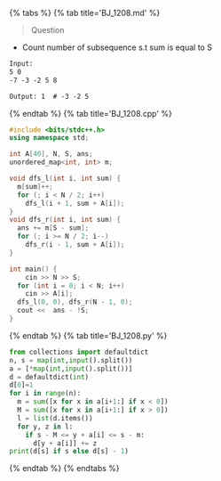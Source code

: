 {% tabs %}
{% tab title='BJ_1208.md' %}

> Question

* Count number of subsequence s.t sum is equal to S

```txt
Input:
5 0
-7 -3 -2 5 8

Output: 1  # -3 -2 5
```

{% endtab %}
{% tab title='BJ_1208.cpp' %}

```cpp
#include <bits/stdc++.h>
using namespace std;

int A[40], N, S, ans;
unordered_map<int, int> m;

void dfs_l(int i, int sum) {
  m[sum]++;
  for (; i < N / 2; i++)
    dfs_l(i + 1, sum + A[i]);
}
void dfs_r(int i, int sum) {
  ans += m[S - sum];
  for (; i >= N / 2; i--)
    dfs_r(i - 1, sum + A[i]);
}

int main() {
    cin >> N >> S;
  for (int i = 0; i < N; i++)
    cin >> A[i];
  dfs_l(0, 0), dfs_r(N - 1, 0);
  cout <<  ans - !S;
}
```

{% endtab %}
{% tab title='BJ_1208.py' %}

```py
from collections import defaultdict
n, s = map(int,input().split())
a = [*map(int,input().split())]
d = defaultdict(int)
d[0]=1
for i in range(n):
  m = sum([x for x in a[i+1:] if x < 0])
  M = sum([x for x in a[i+1:] if x > 0])
  l = list(d.items())
  for y, z in l:
    if s - M <= y + a[i] <= s - m:
      d[y + a[i]] += z
print(d[s] if s else d[s] - 1)
```

{% endtab %}
{% endtabs %}
